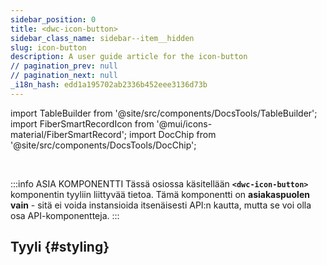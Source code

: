 ```yaml
---
sidebar_position: 0
title: <dwc-icon-button>
sidebar_class_name: sidebar--item__hidden
slug: icon-button
description: A user guide article for the icon-button
// pagination_prev: null
// pagination_next: null
_i18n_hash: edd1a195702ab2336b452eee3136d73b
---
```

import TableBuilder from '@site/src/components/DocsTools/TableBuilder';
import FiberSmartRecordIcon from '@mui/icons-material/FiberSmartRecord';
import DocChip from '@site/src/components/DocsTools/DocChip';

<DocChip chip='shadow' />

<br />

:::info ASIA KOMPONENTTI
Tässä osiossa käsitellään **`<dwc-icon-button>`** komponentin tyyliin liittyvää tietoa. Tämä komponentti on **asiakaspuolen vain** - sitä ei voida instansioida itsenäisesti API:n kautta, mutta se voi olla osa API-komponentteja.
:::

## Tyyli {#styling}

<TableBuilder name="dwc-icon-button" clientComponent />
